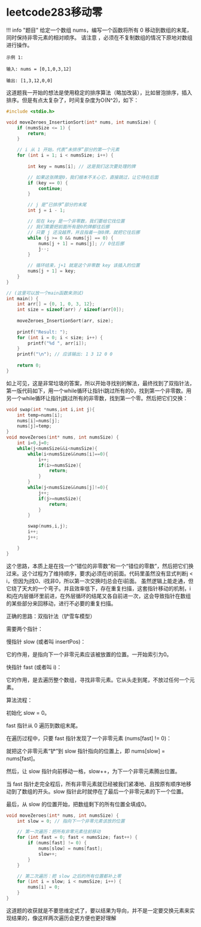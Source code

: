 # leetcode283移动零
!!! info "题目"
    给定一个数组 nums，编写一个函数将所有 0 移动到数组的末尾，同时保持非零元素的相对顺序。
    请注意 ，必须在不复制数组的情况下原地对数组进行操作。

    示例 1:

    输入: nums = [0,1,0,3,12]

    输出: [1,3,12,0,0]
这道题我一开始的想法是使用稳定的排序算法（略加改装），比如冒泡排序，插入排序。但是有点太复杂了，时间复杂度为O(N^2)，如下：
```c
#include <stdio.h>

void moveZeroes_InsertionSort(int* nums, int numsSize) {
    if (numsSize <= 1) {
        return;
    }

    // i 从 1 开始，代表“未排序”部分的第一个元素
    for (int i = 1; i < numsSize; i++) {
        
        int key = nums[i]; // 这是我们这次要处理的牌

        // 如果这张牌是0，我们根本不关心它，直接跳过，让它待在后面
        if (key == 0) {
            continue;
        }

        // j 是“已排序”部分的末尾
        int j = i - 1;

        // 现在 key 是一个非零数，我们要给它找位置
        // 我们需要把前面所有是0的牌都往后挪
        // 只要 j 还没越界，并且指着一张0牌，就把它往后挪
        while (j >= 0 && nums[j] == 0) {
            nums[j + 1] = nums[j]; // 0往后挪
            j--;
        }

        // 循环结束，j+1 就是这个非零数 key 该插入的位置
        nums[j + 1] = key;
    }
}

// (这里可以放一个main函数来测试)
int main() {
    int arr[] = {0, 1, 0, 3, 12};
    int size = sizeof(arr) / sizeof(arr[0]);
    
    moveZeroes_InsertionSort(arr, size);
    
    printf("Result: ");
    for (int i = 0; i < size; i++) {
        printf("%d ", arr[i]);
    }
    printf("\n"); // 应该输出: 1 3 12 0 0 
    
    return 0;
}
```


如上可见，这是非常垃圾的答案，所以开始寻找别的解法，最终找到了双指针法，第一版代码如下，用一个while循环让指针i跳过所有的0，找到第一个非零数。用另一个while循环让指针j跳过所有的非零数，找到第一个零。然后把它们交换：
```c
void swap(int *nums,int i,int j){
    int temp=nums[i];
    nums[i]=nums[j];
    nums[j]=temp;
}
void moveZeroes(int* nums, int numsSize) {
    int i=0,j=0;
    while(j<numsSize&&i<numsSize){
        while(i<numsSize&&nums[i]==0){
            i++;
            if(i>=numsSize){
                return;
            }
        }
        while(j<numsSize&&nums[j]!=0){
            j++;
            if(j>=numsSize){
                return;
            }
        }

        swap(nums,i,j);
        i++;
        j++;

    }
}
```
这个思路，本质上是在找一个“错位的非零数”和一个“错位的零数”，然后把它们换过来。这个过程为了维持顺序，要求j必须在i的前面。代码里虽然没有显式判断j < i，但因为j找0、i找非0，所以第一次交换时j总会在i前面。
虽然逻辑上能走通，但它绕了天大的一个弯子。并且效率低下，存在重复扫描，这套指针移动的机制，i和j在内层循环里前进，在外层循环的结尾又各自前进一次，这会导致指针在数组的某些部分来回移动，进行不必要的重复扫描。

正确的思路：双指针法（铲雪车模型）

需要两个指针：

慢指针 slow (或者叫 insertPos)：

它的作用，是指向下一个非零元素应该被放置的位置。一开始索引为0。

快指针 fast (或者叫 i)：

它的作用，是去遍历整个数组，寻找非零元素。它从头走到尾，不放过任何一个元素。

算法流程：

初始化 slow = 0。

fast 指针从 0 遍历到数组末尾。

在遍历过程中，只要 fast 指针发现了一个非零元素 (nums[fast] != 0)：

就把这个非零元素“铲”到 slow 指针指向的位置上，即 nums[slow] = nums[fast]。

然后，让 slow 指针向前移动一格，slow++，为下一个非零元素腾出位置。

当 fast 指针走完全程后，所有非零元素就已经被我们紧凑地、且按原有顺序地移动到了数组的开头。slow 指针此时就停在了最后一个非零元素的下一个位置。

最后，从 slow 的位置开始，把数组剩下的所有位置全填成0。

```c
void moveZeroes(int* nums, int numsSize) {
    int slow = 0; // 指向下一个非零元素该放的位置

    // 第一次遍历：把所有非零元素往前移动
    for (int fast = 0; fast < numsSize; fast++) {
        if (nums[fast] != 0) {
            nums[slow] = nums[fast];
            slow++;
        }
    }

    // 第二次遍历：把 slow 之后的所有位置都补上零
    for (int i = slow; i < numsSize; i++) {
        nums[i] = 0;
    }
}
```
这道题的收获就是不要思维定式了，要以结果为导向，并不是一定要交换元素来实现结果的，像这样两次遍历会更方便也更好理解
